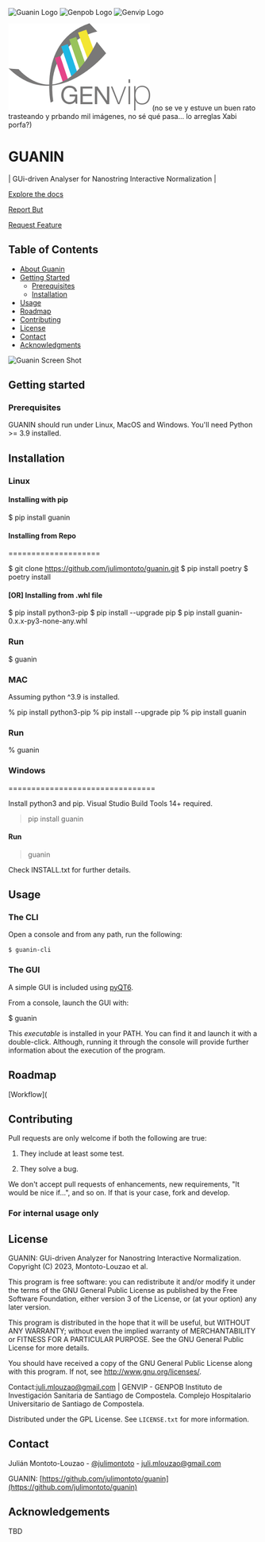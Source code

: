 ![Guanin Logo](https://i.ibb.co/whKb1vY/logoguanin-156x156.png)
![Genpob Logo](https://genpob.eu/static/image/GenPob_logo.png)
![Genvip Logo]((https://assets.website-files.com/626aa42f9c48fb2bd944720c/626e3aaf89d043d9f7b2236e_Logo_genvip.svg)) 

![try](guanin/image/logogenvip.png)
(no se ve y estuve un buen rato trasteando y prbando mil imágenes, no sé qué pasa... lo arreglas Xabi porfa?)

# GUANIN

| GUi-driven Analyser for Nanostring Interactive Normalization |

[Explore the docs](https://github.com/julimontoto/guanin)

[Report But](https://github.com/julimontoto/guanin/issues)

[Request Feature](https://github.com/github_username/repo_name/issues)

## Table of Contents

* [About Guanin](#about-guanin)
* [Getting Started](#getting-started)
  * [Prerequisites](#prerequisites)
  * [Installation](#installation)
* [Usage](#usage)
* [Roadmap](#roadmap)
* [Contributing](#contributing)
* [License](#license)
* [Contact](#contact)
* [Acknowledgments](#acknowledgements)


![Guanin Screen Shot](https://i.imgur.com/TBTcTnm.png)

## Getting started

### Prerequisites

GUANIN should run under Linux, MacOS and Windows. You'll need Python >= 3.9 installed.

## Installation

### Linux

#### Installing with pip


  $ pip install guanin

#### Installing from Repo
====================

  $ git clone https://github.com/julimontoto/guanin.git
  $ pip install poetry
  $ poetry install

#### [OR] Installing from .whl file

  $ pip install python3-pip
  $ pip install --upgrade pip
  $ pip install guanin-0.x.x-py3-none-any.whl

### Run

  $ guanin

### MAC

Assuming python ^3.9 is installed.

  % pip install python3-pip
  % pip install --upgrade pip
  % pip install guanin

### Run

  % guanin


### Windows
================================

Install python3 and pip.
Visual Studio Build Tools 14+ required.

> pip install guanin

#### Run

  > guanin


Check INSTALL.txt for further details.

## Usage

### The CLI

Open a console and from any path, run the following:

    $ guanin-cli

### The GUI

A simple GUI is included using [pyQT6](https://pypi.org/project/PyQt6/).

From a console, launch the GUI with:

   $ guanin

This *executable* is installed in your PATH. You can find it and launch it with a double-click. Although, running it through the console will provide further information about the execution of the program.

## Roadmap

[Workflow](

## Contributing

Pull requests are only welcome if both the following are true:

1. They include at least some test.

2. They solve a bug.

We don't accept pull requests of enhancements, new requirements, "It would be
nice if...", and so on. If that is your case, fork and develop.

### For internal usage only

## License

GUANIN: GUi-driven Analyzer for Nanostring Interactive Normalization. 
Copyright (C) 2023, Montoto-Louzao et al.

This program is free software: you can redistribute it and/or modify
it under the terms of the GNU General Public License as published by
the Free Software Foundation, either version 3 of the License, or
(at your option) any later version.

This program is distributed in the hope that it will be useful,
but WITHOUT ANY WARRANTY; without even the implied warranty of
MERCHANTABILITY or FITNESS FOR A PARTICULAR PURPOSE.  See the
GNU General Public License for more details.

You should have received a copy of the GNU General Public License
along with this program.  If not, see <http://www.gnu.org/licenses/>.

Contact:juli.mlouzao@gmail.com | GENVIP - GENPOB
Instituto de Investigación Sanitaria de Santiago de Compostela.
Complejo Hospitalario Universitario de Santiago de Compostela.

Distributed under the GPL License. See `LICENSE.txt` for more information.

## Contact

Julián Montoto-Louzao - [@julimontoto](https://twitter.com/julimontoto) - juli.mlouzao@gmail.com

GUANIN: [https://github.com/julimontoto/guanin](https://github.com/julimontoto/guanin)

## Acknowledgements

TBD
